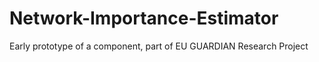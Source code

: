 # Network-Importance-Estimator
Early prototype of a component, part of EU GUARDIAN Research Project
